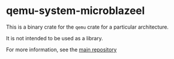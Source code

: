 # qemu-system-microblazeel

This is a binary crate for the `qemu` crate
                 for a particular architecture.

It is not intended to be used as a library.

For more information, see the
                 [main repository](https://github.com/novafacing/qemu-rs)